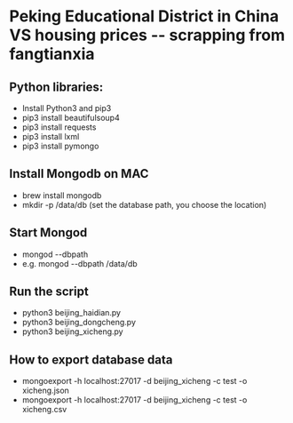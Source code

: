 # Peking Educational District in China VS housing prices -- scrapping from fangtianxia

## Python libraries:
   - Install Python3 and pip3
   - pip3 install beautifulsoup4
   - pip3 install requests
   - pip3 install lxml
   - pip3 install pymongo

## Install Mongodb on MAC 
   - brew install mongodb
   - mkdir -p /data/db (set the database path, you choose the location)

## Start Mongod
   - mongod --dbpath <path to data directory>
   - e.g. mongod --dbpath /data/db

## Run the script
   - python3 beijing_haidian.py
   - python3 beijing_dongcheng.py
   - python3 beijing_xicheng.py
   
## How to export database data
   - mongoexport -h localhost:27017 -d beijing_xicheng -c test -o xicheng.json
   - mongoexport -h localhost:27017 -d beijing_xicheng -c test -o xicheng.csv

